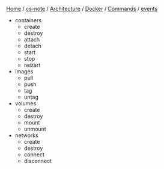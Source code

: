 [Home](https://mengxianbin.github.io) /
[cs-note](https://mengxianbin.github.io/cs-note/content) /
[Architecture](https://mengxianbin.github.io/cs-note/content/Architecture) /
[Docker](https://mengxianbin.github.io/cs-note/content/Architecture/Docker) /
[Commands](https://mengxianbin.github.io/cs-note/content/Architecture/Docker/Commands) /
[events](https://mengxianbin.github.io/cs-note/content/Architecture/Docker/Commands/events)

* containers
    * create
    * destroy
    * attach
    * detach
    * start
    * stop
    * restart
* images
    * pull
    * push
    * tag
    * untag
* volumes
    * create
    * destroy
    * mount
    * unmount
* networks
    * create
    * destroy
    * connect
    * disconnect
